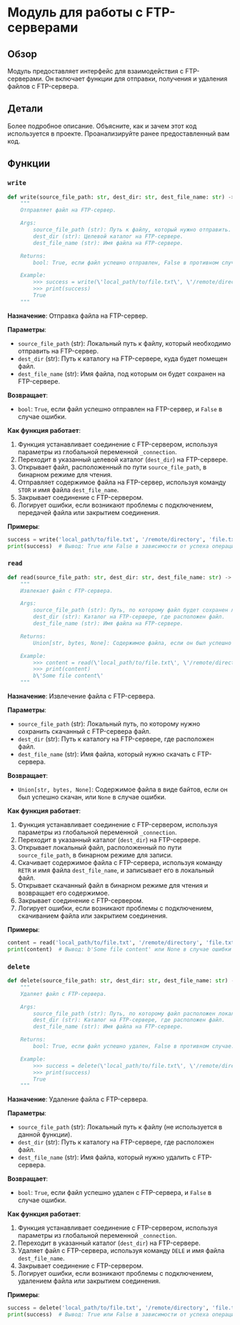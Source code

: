 # Модуль для работы с FTP-серверами

## Обзор

Модуль предоставляет интерфейс для взаимодействия с FTP-серверами. Он включает функции для отправки, получения и удаления файлов с FTP-сервера.

## Детали

Более подробное описание. Объясните, как и зачем этот код используется в проекте.
Проанализируйте ранее предоставленный вам код.

## Функции

### `write`

```python
def write(source_file_path: str, dest_dir: str, dest_file_name: str) -> bool:
    """
    Отправляет файл на FTP-сервер.

    Args:
        source_file_path (str): Путь к файлу, который нужно отправить.
        dest_dir (str): Целевой каталог на FTP-сервере.
        dest_file_name (str): Имя файла на FTP-сервере.

    Returns:
        bool: True, если файл успешно отправлен, False в противном случае.

    Example:
        >>> success = write(\'local_path/to/file.txt\', \'/remote/directory\', \'file.txt\')
        >>> print(success)
        True
    """
```

**Назначение**: Отправка файла на FTP-сервер.

**Параметры**:
- `source_file_path` (str): Локальный путь к файлу, который необходимо отправить на FTP-сервер.
- `dest_dir` (str): Путь к каталогу на FTP-сервере, куда будет помещен файл.
- `dest_file_name` (str): Имя файла, под которым он будет сохранен на FTP-сервере.

**Возвращает**:
- `bool`: `True`, если файл успешно отправлен на FTP-сервер, и `False` в случае ошибки.

**Как функция работает**:
1. Функция устанавливает соединение с FTP-сервером, используя параметры из глобальной переменной `_connection`.
2. Переходит в указанный целевой каталог (`dest_dir`) на FTP-сервере.
3. Открывает файл, расположенный по пути `source_file_path`, в бинарном режиме для чтения.
4. Отправляет содержимое файла на FTP-сервер, используя команду `STOR` и имя файла `dest_file_name`.
5. Закрывает соединение с FTP-сервером.
6. Логирует ошибки, если возникают проблемы с подключением, передачей файла или закрытием соединения.

**Примеры**:

```python
success = write('local_path/to/file.txt', '/remote/directory', 'file.txt')
print(success)  # Вывод: True или False в зависимости от успеха операции
```

### `read`

```python
def read(source_file_path: str, dest_dir: str, dest_file_name: str) -> Union[str, bytes, None]:
    """
    Извлекает файл с FTP-сервера.

    Args:
        source_file_path (str): Путь, по которому файл будет сохранен локально.
        dest_dir (str): Каталог на FTP-сервере, где расположен файл.
        dest_file_name (str): Имя файла на FTP-сервере.

    Returns:
        Union[str, bytes, None]: Содержимое файла, если он был успешно получен, или None в противном случае.

    Example:
        >>> content = read(\'local_path/to/file.txt\', \'/remote/directory\', \'file.txt\')
        >>> print(content)
        b\'Some file content\'
    """
```

**Назначение**: Извлечение файла с FTP-сервера.

**Параметры**:
- `source_file_path` (str): Локальный путь, по которому нужно сохранить скачанный с FTP-сервера файл.
- `dest_dir` (str): Путь к каталогу на FTP-сервере, где расположен файл.
- `dest_file_name` (str): Имя файла, который нужно скачать с FTP-сервера.

**Возвращает**:
- `Union[str, bytes, None]`: Содержимое файла в виде байтов, если он был успешно скачан, или `None` в случае ошибки.

**Как функция работает**:
1. Функция устанавливает соединение с FTP-сервером, используя параметры из глобальной переменной `_connection`.
2. Переходит в указанный каталог (`dest_dir`) на FTP-сервере.
3. Открывает локальный файл, расположенный по пути `source_file_path`, в бинарном режиме для записи.
4. Скачивает содержимое файла с FTP-сервера, используя команду `RETR` и имя файла `dest_file_name`, и записывает его в локальный файл.
5. Открывает скачанный файл в бинарном режиме для чтения и возвращает его содержимое.
6. Закрывает соединение с FTP-сервером.
7. Логирует ошибки, если возникают проблемы с подключением, скачиванием файла или закрытием соединения.

**Примеры**:

```python
content = read('local_path/to/file.txt', '/remote/directory', 'file.txt')
print(content)  # Вывод: b'Some file content' или None в случае ошибки
```

### `delete`

```python
def delete(source_file_path: str, dest_dir: str, dest_file_name: str) -> bool:
    """
    Удаляет файл с FTP-сервера.

    Args:
        source_file_path (str): Путь, по которому файл расположен локально (не используется).
        dest_dir (str): Каталог на FTP-сервере, где расположен файл.
        dest_file_name (str): Имя файла на FTP-сервере.

    Returns:
        bool: True, если файл успешно удален, False в противном случае.

    Example:
        >>> success = delete(\'local_path/to/file.txt\', \'/remote/directory\', \'file.txt\')
        >>> print(success)
        True
    """
```

**Назначение**: Удаление файла с FTP-сервера.

**Параметры**:
- `source_file_path` (str): Локальный путь к файлу (не используется в данной функции).
- `dest_dir` (str): Путь к каталогу на FTP-сервере, где расположен файл.
- `dest_file_name` (str): Имя файла, который нужно удалить с FTP-сервера.

**Возвращает**:
- `bool`: `True`, если файл успешно удален с FTP-сервера, и `False` в случае ошибки.

**Как функция работает**:
1. Функция устанавливает соединение с FTP-сервером, используя параметры из глобальной переменной `_connection`.
2. Переходит в указанный каталог (`dest_dir`) на FTP-сервере.
3. Удаляет файл с FTP-сервера, используя команду `DELE` и имя файла `dest_file_name`.
4. Закрывает соединение с FTP-сервером.
5. Логирует ошибки, если возникают проблемы с подключением, удалением файла или закрытием соединения.

**Примеры**:

```python
success = delete('local_path/to/file.txt', '/remote/directory', 'file.txt')
print(success)  # Вывод: True или False в зависимости от успеха операции
```